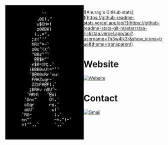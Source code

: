 
<img src=https://github.com/7h3w4lk3r/7h3w4lk3r/blob/main/1.gif align='left' width='250' height='430'>  


![Anurag's GitHub stats]([https://github-readme-stats.vercel.app/api?](https://github-readme-stats-git-masterrstaa-rickstaa.vercel.app/api?username=7h3w4lk3r&show_icons=true&theme=transparent)


  # Website  
  [![Website](https://img.shields.io/website-up-down-green-red/http/monip.org.svg)](https://7h3w4lk3r.gitbook.io/hive/)



  # Contact  
  [![Gmail](https://img.shields.io/badge/Gmail-D14836?style=for-the-badge&logo=gmail&logoColor=white)](mailto:bl4ckr4z3r@gmail.com)
